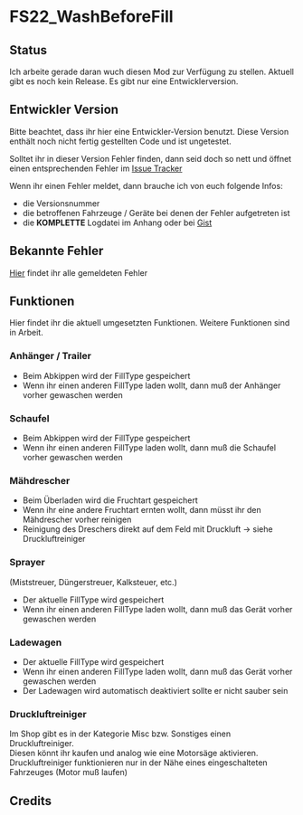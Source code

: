 # FS22_WashBeforeFill

## Status
Ich arbeite gerade daran wuch diesen Mod zur Verfügung zu stellen.
Aktuell gibt es noch kein Release. Es gibt nur eine Entwicklerversion.

## Entwickler Version
Bitte beachtet, dass ihr hier eine Entwickler-Version benutzt.
Diese Version enthält noch nicht fertig gestellten Code und ist ungetestet.

Solltet ihr in dieser Version Fehler finden, dann seid doch so nett und öffnet einen entsprechenden Fehler im [Issue Tracker](https://github.com/oschuhm/FS22_WashBeforeFill/issues)

Wenn ihr einen Fehler meldet, dann brauche ich von euch folgende Infos:
- die Versionsnummer
- die betroffenen Fahrzeuge / Geräte bei denen der Fehler aufgetreten ist
- die __**KOMPLETTE**__ Logdatei im Anhang oder bei [Gist](https://gist.github.com/)

## Bekannte Fehler
[Hier](https://github.com/oschuhm/FS22_WashBeforeFill/issues) findet ihr alle gemeldeten Fehler

## Funktionen
Hier findet ihr die aktuell umgesetzten Funktionen. Weitere Funktionen sind in Arbeit.

### Anhänger / Trailer
- Beim Abkippen wird der FillType gespeichert
- Wenn ihr einen anderen FillType laden wollt, dann muß der Anhänger vorher gewaschen werden

### Schaufel
- Beim Abkippen wird der FillType gespeichert
- Wenn ihr einen anderen FillType laden wollt, dann muß die Schaufel vorher gewaschen werden

### Mähdrescher
- Beim Überladen wird die Fruchtart gespeichert
- Wenn ihr eine andere Fruchtart ernten wollt, dann müsst ihr den Mähdrescher vorher reinigen
- Reinigung des Dreschers direkt auf dem Feld mit Druckluft -> siehe Druckluftreiniger

### Sprayer
(Miststreuer, Düngerstreuer, Kalksteuer, etc.)
- Der aktuelle FillType wird gespeichert
- Wenn ihr einen anderen FillType laden wollt, dann muß das Gerät vorher gewaschen werden

### Ladewagen
- Der aktuelle FillType wird gespeichert
- Wenn ihr einen anderen FillType laden wollt, dann muß das Gerät vorher gewaschen werden
- Der Ladewagen wird automatisch deaktiviert sollte er nicht sauber sein

### Druckluftreiniger
Im Shop gibt es in der Kategorie Misc bzw. Sonstiges einen Druckluftreiniger.<br>
Diesen könnt ihr kaufen und analog wie eine Motorsäge aktivieren.<br>
Druckluftreiniger funktionieren nur in der Nähe eines eingeschalteten Fahrzeuges (Motor muß laufen)

## Credits
